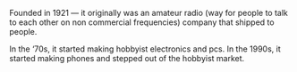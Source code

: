 Founded in 1921 — it originally was an amateur radio (way for people to talk to each other on non commercial frequencies) company that shipped to people.

In the ‘70s, it started making hobbyist electronics and pcs. In the 1990s, it started making phones and stepped out of the hobbyist market.